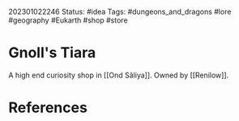 202301022246
Status: #idea
Tags: #dungeons_and_dragons #lore #geography #Eukarth #shop #store

# Gnoll's Tiara
A high end curiosity shop in [[Ond Sâliya]]. Owned by [[Renilow]].


# References

